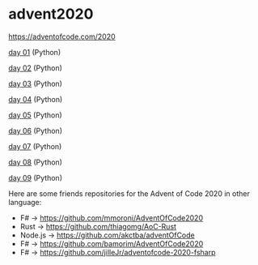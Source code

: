 # advent2020

https://adventofcode.com/2020

[day 01](https://github.com/gfnord/advent2020/tree/main/day01) (Python)

[day 02](https://github.com/gfnord/advent2020/tree/main/day02) (Python)

[day 03](https://github.com/gfnord/advent2020/tree/main/day03) (Python)

[day 04](https://github.com/gfnord/advent2020/tree/main/day04) (Python)

[day 05](https://github.com/gfnord/advent2020/tree/main/day05) (Python)

[day 06](https://github.com/gfnord/advent2020/tree/main/day06) (Python)

[day 07](https://github.com/gfnord/advent2020/tree/main/day07) (Python)

[day 08](https://github.com/gfnord/advent2020/tree/main/day08) (Python)

[day 09](https://github.com/gfnord/advent2020/tree/main/day09) (Python)

Here are some friends repositories for the Advent of Code 2020 in other language:

- F# -> https://github.com/mmoroni/AdventOfCode2020
- Rust -> https://github.com/thiagomg/AoC-Rust
- Node.js -> https://github.com/akctba/adventOfCode
- F# -> https://github.com/bamorim/AdventOfCode2020
- F# -> https://github.com/jilleJr/adventofcode-2020-fsharp
